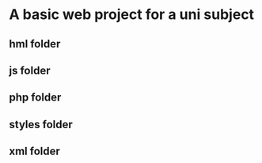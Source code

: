 # A basic web project for a uni subject

##  hml folder

## js folder

## php folder

## styles folder

## xml folder